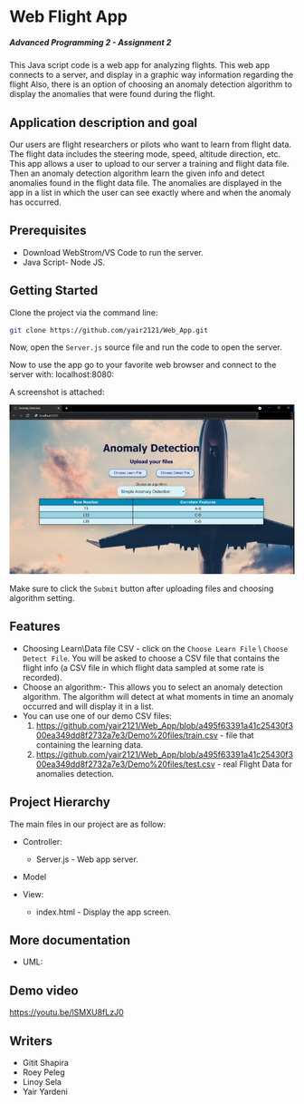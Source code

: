 # Web Flight App
##### Advanced Programming 2 - Assignment 2



This Java script code is a web app for analyzing flights.
This web app connects to a server, and display in a graphic way information regarding the flight
Also, there is an option of choosing an anomaly detection algorithm to display the anomalies that were found during the flight.

## Application description and goal
Our users are flight researchers or pilots who want to learn from flight data.
The flight data includes the steering mode, speed, altitude direction, etc.
This app allows a user to upload to our server a training and flight data file. Then an anomaly detection algorithm learn the given info and detect anomalies found in the flight data file. The anomalies are displayed in the app in a list in which the user can see exactly where and when the anomaly has occurred.

## Prerequisites

- Download WebStrom/VS Code to run the server.
- Java Script- Node JS.

## Getting Started

Clone the project via the command line:
```sh
git clone https://github.com/yair2121/Web_App.git
```

Now, open the ```Server.js``` source file and run the code to open the server.

Now to use the app go to your favorite web browser and connect to the server with: localhost:8080:

A screenshot is attached:

![Main_Screen.png](Images/Main_Screen.png)

Make sure to click the ```Submit``` button after uploading files and choosing algorithm setting.

## Features
- Choosing Learn\Data file CSV - click on the ```Choose Learn File``` \ ```Choose Detect File```. You will be asked to choose a CSV file that contains the flight info (a CSV file in which flight data sampled at some rate is recorded).
- Choose an algorithm:- This allows you to select an anomaly detection algorithm. The algorithm will detect at what moments in time an anomaly occurred and will display it in a list.
- You can use one of our demo CSV files: 
  1. https://github.com/yair2121/Web_App/blob/a495f63391a41c25430f300ea349dd8f2732a7e3/Demo%20files/train.csv - file that containing the learning data.
  2. https://github.com/yair2121/Web_App/blob/a495f63391a41c25430f300ea349dd8f2732a7e3/Demo%20files/test.csv - real Flight Data for anomalies detection. 

## Project Hierarchy

The main files in our project are as follow:

- Controller:
    - Server.js - Web app server.
- Model



- View:
    - index.html - Display the app screen.

## More documentation
- UML:



## Demo video
https://youtu.be/lSMXU8fLzJ0


## Writers
- Gitit Shapira
- Roey Peleg
- Linoy Sela
- Yair Yardeni












#
